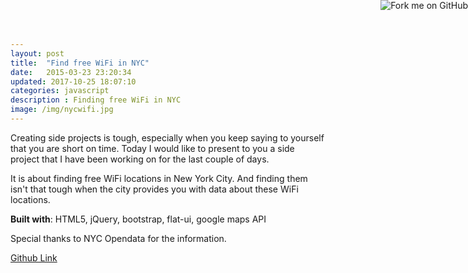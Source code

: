 ```yaml
---
layout: post
title:  "Find free WiFi in NYC"
date:   2015-03-23 23:20:34
updated: 2017-10-25 18:07:10
categories: javascript
description : Finding free WiFi in NYC
image: /img/nycwifi.jpg
---
```


Creating side projects is tough, especially when you keep saying to yourself that you are short on time. Today I would like to present to you a side project that I have been working on for the last couple of days. 

It is about finding free WiFi locations in New York City. And finding them isn't that tough when the city provides you with data about these WiFi locations.

__Built with__: HTML5, jQuery, bootstrap, flat-ui, google maps API

<a href="https://github.com/kirankoduru/nycwifi"><img style="position: absolute; top: 0; right: 0; border: 0;" src="https://camo.githubusercontent.com/38ef81f8aca64bb9a64448d0d70f1308ef5341ab/68747470733a2f2f73332e616d617a6f6e6177732e636f6d2f6769746875622f726962626f6e732f666f726b6d655f72696768745f6461726b626c75655f3132313632312e706e67" alt="Fork me on GitHub" data-canonical-src="https://s3.amazonaws.com/github/ribbons/forkme_right_darkblue_121621.png"></a>

Special thanks to NYC Opendata for the information.

[Github Link](https://github.com/kirankoduru/nycwifi)
